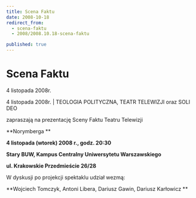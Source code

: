 ```yaml
---
title: Scena Faktu
date: 2008-10-18
redirect_from: 
  - scena-faktu
  - 2008/2008.10.18-scena-faktu

published: true
---
```




# Scena Faktu

<time>4 listopada 2008r.</time>

4 listopada 2008r. | 
TEOLOGIA POLITYCZNA, TEATR TELEWIZJI oraz SOLI DEO

zapraszają na prezentację Sceny Faktu Teatru Telewizji 

**Norymberga **

**4 listopada (wtorek) 2008 r., godz. 20:30**

**Stary BUW, Kampus Centralny Uniwersytetu Warszawskiego**

**ul. Krakowskie Przedmieście 26/28** 

W dyskusji po projekcji spektaklu udział wezmą:

**Wojciech Tomczyk, Antoni Libera, Dariusz Gawin, Dariusz Karłowicz **[](http://www.solideo.pl/sd/index.php?ms1=projekty&gr_id=3&ps_id=232&lang=pl)
[](http://www.solideo.pl/sd/index.php?ms1=projekty&gr_id=3&ps_id=232&lang=pl)
[](http://www.solideo.pl/sd/index.php?ms1=projekty&gr_id=3&ps_id=232&lang=pl)         

         


<!--CONTENT FROM OLD SERVER (jos before 2013): 4 listopada 2008r. | 
TEOLOGIA POLITYCZNA, TEATR TELEWIZJI oraz SOLI DEO

zapraszają na prezentację Sceny Faktu Teatru Telewizji 

**Norymberga **

**4 listopada (wtorek) 2008 r., godz. 20:30**

**Stary BUW, Kampus Centralny Uniwersytetu Warszawskiego**

**ul. Krakowskie Przedmieście 26/28** 

W dyskusji po projekcji spektaklu udział wezmą:

**Wojciech Tomczyk, Antoni Libera, Dariusz Gawin, Dariusz Karłowicz **[](http://www.solideo.pl/sd/index.php?ms1=projekty&gr_id=3&ps_id=232&lang=pl)
[
](http://www.solideo.pl/sd/index.php?ms1=projekty&gr_id=3&ps_id=232&lang=pl)
[](http://www.solideo.pl/sd/index.php?ms1=projekty&gr_id=3&ps_id=232&lang=pl)         

         

-->

<!--{{json:{"created_date":"2008-10-18 23:48:39","publish_down":"0000-00-00 00:00:00","id":"663"}}}-->